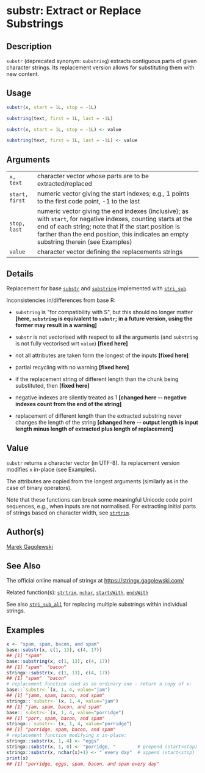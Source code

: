 # substr: Extract or Replace Substrings

## Description

`substr` (deprecated synonym: `substring`) extracts contiguous parts of given character strings. Its replacement version allows for substituting them with new content.

## Usage

```r
substr(x, start = 1L, stop = -1L)

substring(text, first = 1L, last = -1L)

substr(x, start = 1L, stop = -1L) <- value

substring(text, first = 1L, last = -1L) <- value
```

## Arguments

|                |                                                                                                                                                                                                                                                                 |
|----------------|-----------------------------------------------------------------------------------------------------------------------------------------------------------------------------------------------------------------------------------------------------------------|
| `x, text`      | character vector whose parts are to be extracted/replaced                                                                                                                                                                                                       |
| `start, first` | numeric vector giving the start indexes; e.g., 1 points to the first code point, -1 to the last                                                                                                                                                                 |
| `stop, last`   | numeric vector giving the end indexes (inclusive); as with `start`, for negative indexes, counting starts at the end of each string; note that if the start position is farther than the end position, this indicates an empty substring therein (see Examples) |
| `value`        | character vector defining the replacements strings                                                                                                                                                                                                              |

## Details

Replacement for base [`substr`](https://stat.ethz.ch/R-manual/R-devel/library/base/help/substr.html) and [`substring`](https://stat.ethz.ch/R-manual/R-devel/library/base/help/substring.html) implemented with [`stri_sub`](https://stringi.gagolewski.com/rapi/stri_sub.html).

Inconsistencies in/differences from base R:

-   `substring` is \"for compatibility with S\", but this should no longer matter **\[here, `substring` is equivalent to `substr`; in a future version, using the former may result in a warning\]**

-   `substr` is not vectorised with respect to all the arguments (and `substring` is not fully vectorised wrt `value`) **\[fixed here\]**

-   not all attributes are taken form the longest of the inputs **\[fixed here\]**

-   partial recycling with no warning **\[fixed here\]**

-   if the replacement string of different length than the chunk being substituted, then **\[fixed here\]**

-   negative indexes are silently treated as 1 **\[changed here -- negative indexes count from the end of the string\]**

-   replacement of different length than the extracted substring never changes the length of the string **\[changed here -- output length is input length minus length of extracted plus length of replacement\]**

## Value

`substr` returns a character vector (in UTF-8). Its replacement version modifies `x` in-place (see Examples).

The attributes are copied from the longest arguments (similarly as in the case of binary operators).

Note that these functions can break some meaningful Unicode code point sequences, e.g., when inputs are not normalised. For extracting initial parts of strings based on character width, see [`strtrim`](strtrim.md).

## Author(s)

[Marek Gagolewski](https://www.gagolewski.com/)

## See Also

The official online manual of <span class="pkg">stringx</span> at <https://stringx.gagolewski.com/>

Related function(s): [`strtrim`](strtrim.md), [`nchar`](nchar.md), [`startsWith`](startswith.md), [`endsWith`](startswith.md)

See also [`stri_sub_all`](https://stringi.gagolewski.com/rapi/stri_sub_all.html) for replacing multiple substrings within individual strings.

## Examples




```r
x <- "spam, spam, bacon, and spam"
base::substr(x, c(1, 13), c(4, 17))
## [1] "spam"
base::substring(x, c(1, 13), c(4, 17))
## [1] "spam"  "bacon"
stringx::substr(x, c(1, 13), c(4, 17))
## [1] "spam"  "bacon"
# replacement function used as an ordinary one - return a copy of x:
base::`substr<-`(x, 1, 4, value="jam")
## [1] "jamm, spam, bacon, and spam"
stringx::`substr<-`(x, 1, 4, value="jam")
## [1] "jam, spam, bacon, and spam"
base::`substr<-`(x, 1, 4, value="porridge")
## [1] "porr, spam, bacon, and spam"
stringx::`substr<-`(x, 1, 4, value="porridge")
## [1] "porridge, spam, bacon, and spam"
# replacement function modifying x in-place:
stringx::substr(x, 1, 4) <- "eggs"
stringx::substr(x, 1, 0) <- "porridge, "        # prepend (start<stop)
stringx::substr(x, nchar(x)+1) <- " every day"  # append (start<stop)
print(x)
## [1] "porridge, eggs, spam, bacon, and spam every day"
```
